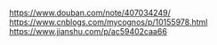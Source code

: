 https://www.douban.com/note/407034249/
https://www.cnblogs.com/mycognos/p/10155978.html
https://www.jianshu.com/p/ac59402caa66
